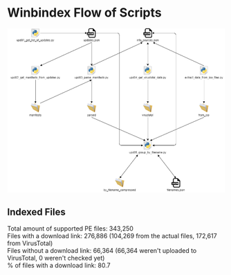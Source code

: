# Winbindex Flow of Scripts

![winbindex-scripts-flow.png](winbindex-scripts-flow.png)

## Indexed Files

<!--FileStats-->
Total amount of supported PE files: 343,250  
Files with a download link: 276,886 (104,269 from the actual files, 172,617 from VirusTotal)  
Files without a download link: 66,364 (66,364 weren't uploaded to VirusTotal, 0 weren't checked yet)  
% of files with a download link: 80.7  
<!--/FileStats-->
